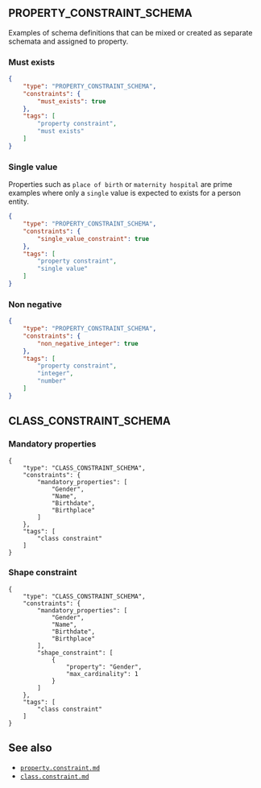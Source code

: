 
## PROPERTY_CONSTRAINT_SCHEMA

Examples of schema definitions that can be mixed or created as separate schemata and assigned to property.

### Must exists

```json
{
    "type": "PROPERTY_CONSTRAINT_SCHEMA",
    "constraints": {
        "must_exists": true
    },
    "tags": [
        "property constraint",
        "must exists"
    ]
}
```

### Single value

Properties such as `place of birth` or `maternity hospital` are prime examples where only a `single` value is expected to exists for a person entity.

```json
{
    "type": "PROPERTY_CONSTRAINT_SCHEMA",
    "constraints": {
        "single_value_constraint": true
    },
    "tags": [
        "property constraint",
        "single value"
    ]
}
```

### Non negative

```json
{
    "type": "PROPERTY_CONSTRAINT_SCHEMA",
    "constraints": {
        "non_negative_integer": true
    },
    "tags": [
        "property constraint",
        "integer",
        "number"
    ]
}
```

## CLASS_CONSTRAINT_SCHEMA

### Mandatory properties

```
{
    "type": "CLASS_CONSTRAINT_SCHEMA",
    "constraints": {
        "mandatory_properties": [
            "Gender",
            "Name",
            "Birthdate",
            "Birthplace"
        ]
    },
    "tags": [
        "class constraint"
    ]
}
```

### Shape constraint

```
{
    "type": "CLASS_CONSTRAINT_SCHEMA",
    "constraints": {
        "mandatory_properties": [
            "Gender",
            "Name",
            "Birthdate",
            "Birthplace"
        ],
        "shape_constraint": [
            {
                "property": "Gender",
                "max_cardinality": 1
            }
        ]
    },
    "tags": [
        "class constraint"
    ]
}
```

## See also

- [`property.constraint.md`](https://github.com/SemanticMediaWiki/SemanticMediaWiki/blob/master/src/Schema/docs/property.constraint.md)
- [`class.constraint.md`](https://github.com/SemanticMediaWiki/SemanticMediaWiki/blob/master/src/Schema/docs/class.constraint.md)
